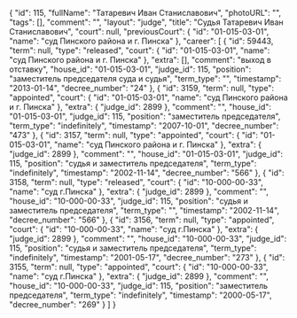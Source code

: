 {
    "id": 115,
    "fullName": "Татаревич Иван Станиславович",
    "photoURL": "",
    "tags": [],
    "comment": "",
    "layout": "judge",
    "title": "Судья Татаревич Иван Станиславович",
    "court": null,
    "previousCourt": {
        "id": "01-015-03-01",
        "name": "суд Пинского района и г. Пинска"
    },
    "career": [
        {
            "id": 59443,
            "term": null,
            "type": "released",
            "court": {
                "id": "01-015-03-01",
                "name": "суд Пинского района и г. Пинска"
            },
            "extra": [],
            "comment": "выход в отставку",
            "house_id": "01-015-03-01",
            "judge_id": 115,
            "position": "заместитель председателя суда и судья",
            "term_type": "",
            "timestamp": "2013-01-14",
            "decree_number": "24"
        },
        {
            "id": 3159,
            "term": null,
            "type": "appointed",
            "court": {
                "id": "01-015-03-01",
                "name": "суд Пинского района и г. Пинска"
            },
            "extra": {
                "judge_id": 2899
            },
            "comment": "",
            "house_id": "01-015-03-01",
            "judge_id": 115,
            "position": "заместитель председателя",
            "term_type": "indefinitely",
            "timestamp": "2007-10-01",
            "decree_number": "473"
        },
        {
            "id": 3157,
            "term": null,
            "type": "appointed",
            "court": {
                "id": "01-015-03-01",
                "name": "суд Пинского района и г. Пинска"
            },
            "extra": {
                "judge_id": 2899
            },
            "comment": "",
            "house_id": "01-015-03-01",
            "judge_id": 115,
            "position": "судья и заместитель председателя",
            "term_type": "indefinitely",
            "timestamp": "2002-11-14",
            "decree_number": "566"
        },
        {
            "id": 3158,
            "term": null,
            "type": "released",
            "court": {
                "id": "10-000-00-33",
                "name": "суд г.Пинска"
            },
            "extra": {
                "judge_id": 2899
            },
            "comment": "",
            "house_id": "10-000-00-33",
            "judge_id": 115,
            "position": "судья и заместитель председателя",
            "term_type": "",
            "timestamp": "2002-11-14",
            "decree_number": "566"
        },
        {
            "id": 3156,
            "term": null,
            "type": "appointed",
            "court": {
                "id": "10-000-00-33",
                "name": "суд г.Пинска"
            },
            "extra": {
                "judge_id": 2899
            },
            "comment": "",
            "house_id": "10-000-00-33",
            "judge_id": 115,
            "position": "судья и заместитель председателя",
            "term_type": "indefinitely",
            "timestamp": "2001-05-17",
            "decree_number": "273"
        },
        {
            "id": 3155,
            "term": null,
            "type": "appointed",
            "court": {
                "id": "10-000-00-33",
                "name": "суд г.Пинска"
            },
            "extra": {
                "judge_id": 2899
            },
            "comment": "",
            "house_id": "10-000-00-33",
            "judge_id": 115,
            "position": "заместитель председателя",
            "term_type": "indefinitely",
            "timestamp": "2000-05-17",
            "decree_number": "269"
        }
    ]
}